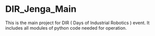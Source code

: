 # DIR_Jenga_Main

This is the main project for DIR ( Days of Industrial Robotics ) event. It includes all modules of python code needed for operation.
